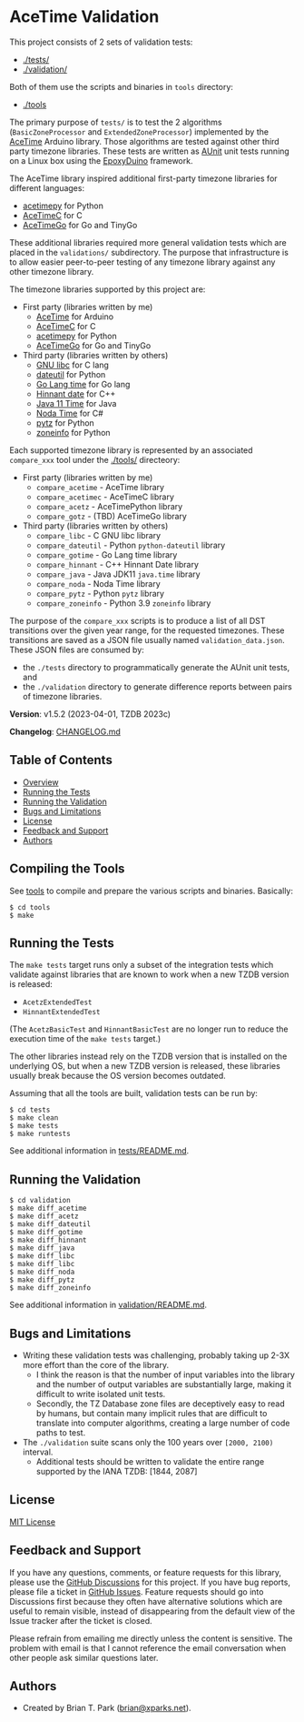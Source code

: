 # AceTime Validation

This project consists of 2 sets of validation tests:

* [./tests/](tests)
* [./validation/](validation)

Both of them use the scripts and binaries in `tools` directory:

* [./tools](tools)

The primary purpose of `tests/` is to test the 2 algorithms
(`BasicZoneProcessor` and `ExtendedZoneProcessor`) implemented by the
[AceTime](https://github.com/bxparks/AceTime) Arduino library. Those algorithms
are tested against other third party timezone libraries. These tests are written
as [AUnit](https://github.com/bxparks/AUnit) unit tests running on a Linux box
using the [EpoxyDuino](https://github.com/bxparks/EpoxyDuino) framework.

The AceTime library inspired additional first-party timezone libraries for
different languages:

* [acetimepy](https://github.com/bxparks/acetimepy) for Python
* [AceTimeC](https://github.com/bxparks/AceTimeC) for C
* [AceTimeGo](https://github.com/bxparks/AceTimeGo) for Go and TinyGo

These additional libraries required more general validation tests which are
placed in the `validations/` subdirectory. The purpose that infrastructure is to
allow easier peer-to-peer testing of any timezone library against any other
timezone library.

The timezone libraries supported by this project are:

* First party (libraries written by me)
    * [AceTime](https://github.com/bxparks/AceTime) for Arduino
    * [AceTimeC](https://github.com/bxparks/AceTimeC) for C
    * [acetimepy](https://github.com/bxparks/acetimepy) for Python
    * [AceTimeGo](https://github.com/bxparks/AceTimeGo) for Go and TinyGo
* Third party (libraries written by others)
    * [GNU libc](https://www.gnu.org/software/libc/manual/2.35/html_node/Calendar-Time.html) for C lang
    * [dateutil](https://pypi.org/project/python-dateutil/) for Python
    * [Go Lang time](https://pkg.go.dev/time) for Go lang
    * [Hinnant date](https://github.com/HowardHinnant/date) for C++
    * [Java 11 Time](https://docs.oracle.com/en/java/javase/11/docs/api/java.base/java/time/package-summary.html) for Java
    * [Noda Time](https://nodatime.org) for C#
    * [pytz](https://pypi.org/project/pytz/) for Python
    * [zoneinfo](https://docs.python.org/3/library/zoneinfo.html) for Python

Each supported timezone library is represented by an associated `compare_xxx`
tool under the [./tools/](tools) directeory:

* First party (libraries written by me)
    * `compare_acetime` - AceTime library
    * `compare_acetimec` - AceTimeC library
    * `compare_acetz` - AceTimePython library
    * `compare_gotz` - (TBD) AceTimeGo library
* Third party (libraries written by others)
    * `compare_libc` - C GNU libc library
    * `compare_dateutil` - Python `python-dateutil` library
    * `compare_gotime` - Go Lang time library
    * `compare_hinnant` - C++ Hinnant Date library
    * `compare_java` - Java JDK11 `java.time` library
    * `compare_noda` - Noda Time library
    * `compare_pytz` - Python `pytz` library
    * `compare_zoneinfo` - Python 3.9 `zoneinfo` library

The purpose of the `compare_xxx` scripts is to produce a list of all DST
transitions over the given year range, for the requested timezones. These
transitions are saved as a JSON file usually named `validation_data.json`. These
JSON files are consumed by:

* the `./tests` directory to programmatically generate the AUnit unit tests, and
* the `./validation` directory to generate difference reports between pairs of
  timezone libraries.

**Version**: v1.5.2 (2023-04-01, TZDB 2023c)

**Changelog**: [CHANGELOG.md](CHANGELOG.md)

## Table of Contents

* [Overview](#Overview)
* [Running the Tests](#RunningTests)
* [Running the Validation](#RunningValidation)
* [Bugs and Limitations](#BugsAndLimitations)
* [License](#License)
* [Feedback and Support](#FeedbackAndSupport)
* [Authors](#Authors)

<a name="CompilingTools"></a>
## Compiling the Tools

See [tools](tools) to compile and prepare the various scripts and binaries.
Basically:

```
$ cd tools
$ make
```

<a name="RunningTests"></a>
## Running the Tests

The `make tests` target runs only a subset of the integration tests which
validate against libraries that are known to work when a new TZDB version is
released:

* `AcetzExtendedTest`
* `HinnantExtendedTest`

(The `AcetzBasicTest` and `HinnantBasicTest` are no longer run to reduce the
execution time of the `make tests` target.)

The other libraries instead rely on the TZDB version that is installed on the
underlying OS, but when a new TZDB version is released, these libraries usually
break because the OS version becomes outdated.

Assuming that all the tools are built, validation tests can be run by:

```
$ cd tests
$ make clean
$ make tests
$ make runtests
```

See additional information in [tests/README.md](tests).

<a name="RunningValidation"></a>
## Running the Validation

```
$ cd validation
$ make diff_acetime
$ make diff_acetz
$ make diff_dateutil
$ make diff_gotime
$ make diff_hinnant
$ make diff_java
$ make diff_libc
$ make diff_libc
$ make diff_noda
$ make diff_pytz
$ make diff_zoneinfo
```

See additional information in [validation/README.md](validation).

<a name="BugsAndLimitations"></a>
## Bugs and Limitations

* Writing these validation tests was challenging, probably taking up 2-3X more
  effort than the core of the library.
    * I think the reason is that the number of input variables into the library
      and the number of output variables are substantially large, making it
      difficult to write isolated unit tests.
    * Secondly, the TZ Database zone files are deceptively easy to read by
      humans, but contain many implicit rules that are difficult to translate
      into computer algorithms, creating a large number of code paths to test.
* The `./validation` suite scans only the 100 years over `[2000, 2100)`
  interval.
    * Additional tests should be written to validate the entire range supported
      by the IANA TZDB: [1844, 2087]

<a name="License"></a>
## License

[MIT License](https://opensource.org/licenses/MIT)

<a name="FeedbackAndSupport"></a>
## Feedback and Support

If you have any questions, comments, or feature requests for this library,
please use the [GitHub
Discussions](https://github.com/bxparks/AceTimeValidations/discussions) for this
project. If you have bug reports, please file a ticket in [GitHub
Issues](https://github.com/bxparks/AceTimeValidations/issues). Feature requests
should go into Discussions first because they often have alternative solutions
which are useful to remain visible, instead of disappearing from the default
view of the Issue tracker after the ticket is closed.

Please refrain from emailing me directly unless the content is sensitive. The
problem with email is that I cannot reference the email conversation when other
people ask similar questions later.

<a name="Authors"></a>
## Authors

* Created by Brian T. Park (brian@xparks.net).
